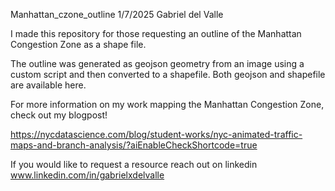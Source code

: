 Manhattan_czone_outline 1/7/2025 Gabriel del Valle

I made this repository for those requesting an outline of the Manhattan Congestion Zone as a shape file. 

The outline was generated as geojson geometry from an image using a custom script and then converted to a shapefile. Both geojson and shapefile are available here.

For more information on my work mapping the Manhattan Congestion Zone, check out my blogpost! 

https://nycdatascience.com/blog/student-works/nyc-animated-traffic-maps-and-branch-analysis/?aiEnableCheckShortcode=true

If you would like to request a resource reach out on linkedin
www.linkedin.com/in/gabrielxdelvalle

